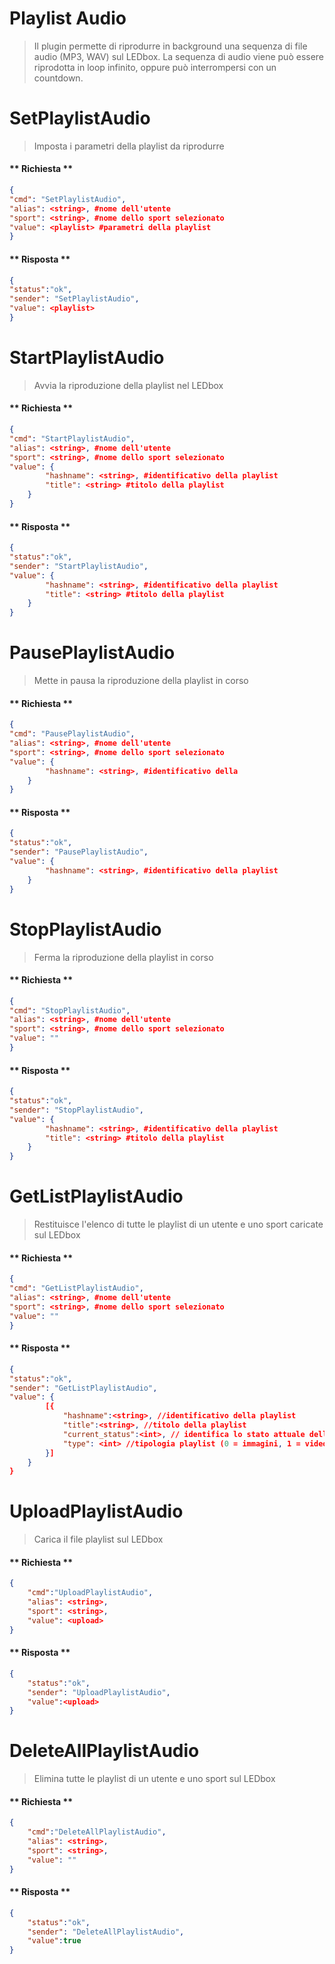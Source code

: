 # Playlist Audio
> Il plugin permette di riprodurre in background una sequenza di file audio (MP3, WAV) sul LEDbox. La sequenza di audio viene  può essere riprodotta in loop infinito, oppure può interrompersi con un countdown. 

# SetPlaylistAudio

> Imposta i parametri della playlist da riprodurre

<!--  tabs:start  -->

#### ** Richiesta **

```json
{
"cmd": "SetPlaylistAudio",
"alias": <string>, #nome dell'utente
"sport": <string>, #nome dello sport selezionato
"value": <playlist> #parametri della playlist
}
```

#### ** Risposta **

```json
{
"status":"ok",
"sender": "SetPlaylistAudio",
"value": <playlist>
}
```
<!--  tabs:end  -->

# StartPlaylistAudio

> Avvia la riproduzione della playlist nel LEDbox

<!--  tabs:start  -->

#### ** Richiesta **

```json
{
"cmd": "StartPlaylistAudio",
"alias": <string>, #nome dell'utente
"sport": <string>, #nome dello sport selezionato
"value": {
        "hashname": <string>, #identificativo della playlist
        "title": <string> #titolo della playlist
    }
}
```

#### ** Risposta **

```json
{
"status":"ok",
"sender": "StartPlaylistAudio",
"value": {
        "hashname": <string>, #identificativo della playlist
        "title": <string> #titolo della playlist
    }
}
```
<!--  tabs:end  -->

# PausePlaylistAudio

> Mette in pausa la riproduzione della playlist in corso

<!--  tabs:start  -->

#### ** Richiesta **

```json
{
"cmd": "PausePlaylistAudio",
"alias": <string>, #nome dell'utente
"sport": <string>, #nome dello sport selezionato
"value": {
        "hashname": <string>, #identificativo della 
    }
}
```

#### ** Risposta **

```json
{
"status":"ok",
"sender": "PausePlaylistAudio",
"value": {
        "hashname": <string>, #identificativo della playlist
    }
}
```
<!--  tabs:end  -->

# StopPlaylistAudio

> Ferma la riproduzione della playlist in corso

<!--  tabs:start  -->

#### ** Richiesta **

```json
{
"cmd": "StopPlaylistAudio",
"alias": <string>, #nome dell'utente
"sport": <string>, #nome dello sport selezionato
"value": ""
}
```

#### ** Risposta **

```json
{
"status":"ok",
"sender": "StopPlaylistAudio",
"value": {
        "hashname": <string>, #identificativo della playlist
        "title": <string> #titolo della playlist
    }
}
```
<!--  tabs:end  -->


# GetListPlaylistAudio

> Restituisce l'elenco di tutte le playlist di un utente e uno sport caricate sul LEDbox

<!--  tabs:start  -->

#### ** Richiesta **

```json
{
"cmd": "GetListPlaylistAudio",
"alias": <string>, #nome dell'utente
"sport": <string>, #nome dello sport selezionato
"value": ""
}
```

#### ** Risposta **

```json
{
"status":"ok",
"sender": "GetListPlaylistAudio",
"value": {
        [{
            "hashname":<string>, //identificativo della playlist
            "title":<string>, //titolo della playlist
            "current_status":<int>, // identifica lo stato attuale della playlist (0 = non in riproduzione; 1 = in riproduzione; 2 = in pausa)
            "type": <int> //tipologia playlist (0 = immagini, 1 = video)
        }]
    }
}
```
<!--  tabs:end  -->

# UploadPlaylistAudio

> Carica il file playlist sul LEDbox

<!--  tabs:start  -->

#### ** Richiesta **

```json
{
    "cmd":"UploadPlaylistAudio",
    "alias": <string>,
    "sport": <string>,
    "value": <upload>
}
```

#### ** Risposta **

```json
{
    "status":"ok",
    "sender": "UploadPlaylistAudio",
    "value":<upload>
}
```
<!--  tabs:end  -->

# DeleteAllPlaylistAudio

> Elimina tutte le playlist di un utente e uno sport sul LEDbox

<!--  tabs:start  -->

#### ** Richiesta **

```json
{
    "cmd":"DeleteAllPlaylistAudio",
    "alias": <string>,
    "sport": <string>,
    "value": ""
}
```

#### ** Risposta **

```json
{
    "status":"ok",
    "sender": "DeleteAllPlaylistAudio",
    "value":true
}
```
<!--  tabs:end  -->